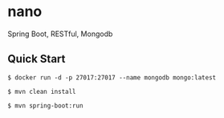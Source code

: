 # nano
Spring Boot, RESTful, Mongodb 


## Quick Start
`$ docker run -d -p 27017:27017 --name mongodb mongo:latest`

`$ mvn clean install`

`$ mvn spring-boot:run`
